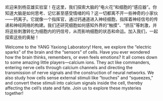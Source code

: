 
欢迎来到杨亚雄实验室！在这里，我们探索大脑的“电火花”和细胞的“感应器”。你知道大脑是如何思考、记忆甚至感受情绪的吗？这一切都离不开一些神奇的小家伙——钙离子。它就像一个指挥官，通过钙通道进入神经细胞，指挥着神经信号的传递和神经网络的构建。我们还研究细胞如何感知外界的“触摸”、“挤压”等刺激，并将这些刺激转化为细胞内的钙信号，从而影响细胞的状态和命运。加入我们，一起探索这些的奥秘！

Welcome to the YANG Yaxiong Laboratory! Here, we explore the “electric sparks” of the brain and the “sensors” of cells. Have you ever wondered how the brain thinks, remembers, or even feels emotions? It all comes down to some amazing little players—calcium ions. They act like commanders, entering nerve cells through calcium channels and directing the transmission of nerve signals and the construction of neural networks. We also study how cells sense external stimuli like “touches” and “squeezes,” and convert these stimuli into calcium signals inside the cell, thereby affecting the cell’s state and fate. Join us to explore these mysteries together!


